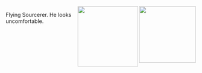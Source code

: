 <a href="https://github.com/wyvern8/akamai-nginx">
  <img src="https://raw.githubusercontent.com/wyvern8/akamai-nginx/master/logo.png?raw=true" alt="" title="logo" style="width: 150px;" align="right">
</a>

<image align="right" height="160" width="160" src="https://storage.googleapis.com/github-bin/gtm-logo.svg">            

Flying Sourcerer. He looks uncomfortable.
